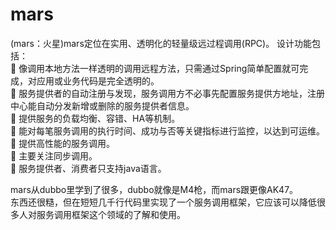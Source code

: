 mars
====
(mars：火星)mars定位在实用、透明化的轻量级远过程调用(RPC)。
设计功能包括：<br>
  像调用本地方法一样透明的调用远程方法，只需通过Spring简单配置就可完成，对应用或业务代码是完全透明的。<br>
	服务提供者的自动注册与发现，服务调用方不必事先配置服务提供方地址，注册中心能自动分发新增或删除的服务提供者信息。<br>
	提供服务的负载均衡、容错、HA等机制。<br>
	能对每笔服务调用的执行时间、成功与否等关键指标进行监控，以达到可运维。<br>
	提供高性能的服务调用。<br>
	主要关注同步调用。<br>
	服务提供者、消费者只支持java语言。<br>

mars从dubbo里学到了很多，dubbo就像是M4枪，而mars跟更像AK47。<br>
东西还很糙，但在短短几千行代码里实现了一个服务调用框架，它应该可以降低很多人对服务调用框架这个领域的了解和使用。
